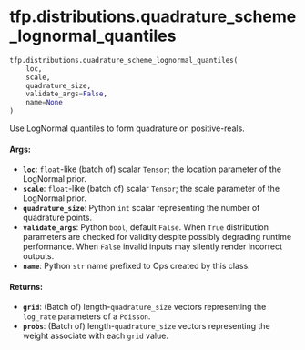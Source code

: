 <div itemscope itemtype="http://developers.google.com/ReferenceObject">
<meta itemprop="name" content="tfp.distributions.quadrature_scheme_lognormal_quantiles" />
<meta itemprop="path" content="Stable" />
</div>

# tfp.distributions.quadrature_scheme_lognormal_quantiles

``` python
tfp.distributions.quadrature_scheme_lognormal_quantiles(
    loc,
    scale,
    quadrature_size,
    validate_args=False,
    name=None
)
```

Use LogNormal quantiles to form quadrature on positive-reals.

#### Args:

* <b>`loc`</b>: `float`-like (batch of) scalar `Tensor`; the location parameter of
    the LogNormal prior.
* <b>`scale`</b>: `float`-like (batch of) scalar `Tensor`; the scale parameter of
    the LogNormal prior.
* <b>`quadrature_size`</b>: Python `int` scalar representing the number of quadrature
    points.
* <b>`validate_args`</b>: Python `bool`, default `False`. When `True` distribution
    parameters are checked for validity despite possibly degrading runtime
    performance. When `False` invalid inputs may silently render incorrect
    outputs.
* <b>`name`</b>: Python `str` name prefixed to Ops created by this class.


#### Returns:

* <b>`grid`</b>: (Batch of) length-`quadrature_size` vectors representing the
    `log_rate` parameters of a `Poisson`.
* <b>`probs`</b>: (Batch of) length-`quadrature_size` vectors representing the
    weight associate with each `grid` value.